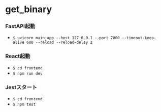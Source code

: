 # get_binary

### FastAPI起動
- `$ uvicorn main:app --host 127.0.0.1 --port 7000 --timeout-keep-alive 600 --reload --reload-delay 2`

### React起動
- `$ cd frontend`
- `$ npm run dev`

### Jestスタート
- `$ cd frontend`
- `$ npm test`
